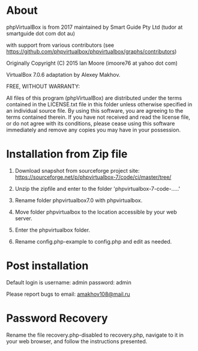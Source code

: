 # About

phpVirtualBox is from 2017 maintained by Smart Guide Pty Ltd (tudor at smartguide dot com dot au)

with support from various contributors (see https://github.com/phpvirtualbox/phpvirtualbox/graphs/contributors)

Originally Copyright (C) 2015 Ian Moore (imoore76 at yahoo dot com)

VirtualBox 7.0.6 adaptation by Alexey Makhov.

FREE, WITHOUT WARRANTY:

All files of this program (phpVirtualBox) are distributed under the
terms contained in the LICENSE.txt file in this folder unless otherwise
specified in an individual source file. By using this software, you are
agreeing to the terms contained therein. If you have not received and read
the license file, or do not agree with its conditions, please cease using
this software immediately and remove any copies you may have in your
possession.

# Installation from Zip file

1) Download snapshot from sourceforge project site: https://sourceforge.net/p/phpvirtualbox-7/code/ci/master/tree/

2) Unzip the zipfile and enter to the folder 'phpvirtualbox-7-code-.....'

3) Rename folder phpvirtualbox7.0 with phpvirtualbox.

2) Move folder phpvirtualbox to the location accessible by your web server.

3) Enter the phpvirtualbox folder.

3) Rename config.php-example to config.php and edit as needed.

# Post installation

Default login is username: admin password: admin

Please report bugs to email: amakhov108@mail.ru

# Password Recovery

Rename the file recovery.php-disabled to recovery.php, navigate to it in
your web browser, and follow the instructions presented.
